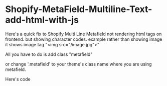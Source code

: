 # Shopify-MetaField-Multiline-Text-add-html-with-js
Here's a quick fix to Shopify Multi Line Metafield not rendering html tags on frontend. but showing character codes. example rather than showing image it shows image tag "&lt;img src="/image.jpg">"


All you have to do is add class "metafield"

or change '.metafield' to your theme's class name where you are using metafield.


Here's code

<code>
  <script>
function htmlDecode(input) {
	var doc = new DOMParser().parseFromString(input, "text/html");
	return doc.documentElement.textContent;
}

    //change .metafield to your custom class name if needed
document.querySelectorAll('.metafield').forEach(function(item) {
	item.innerHTML = htmlDecode(item.innerHTML);
});
  </script>
  </code>
